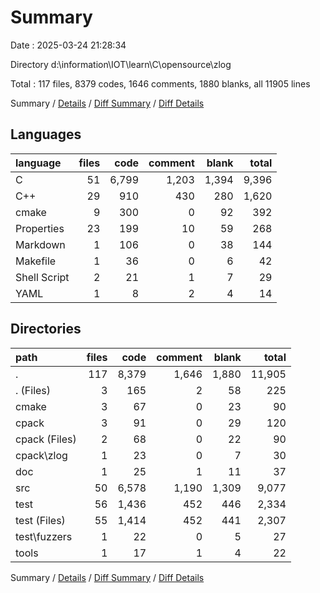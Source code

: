 # Summary

Date : 2025-03-24 21:28:34

Directory d:\\information\\IOT\\learn\\C\\opensource\\zlog

Total : 117 files,  8379 codes, 1646 comments, 1880 blanks, all 11905 lines

Summary / [Details](details.md) / [Diff Summary](diff.md) / [Diff Details](diff-details.md)

## Languages
| language | files | code | comment | blank | total |
| :--- | ---: | ---: | ---: | ---: | ---: |
| C | 51 | 6,799 | 1,203 | 1,394 | 9,396 |
| C++ | 29 | 910 | 430 | 280 | 1,620 |
| cmake | 9 | 300 | 0 | 92 | 392 |
| Properties | 23 | 199 | 10 | 59 | 268 |
| Markdown | 1 | 106 | 0 | 38 | 144 |
| Makefile | 1 | 36 | 0 | 6 | 42 |
| Shell Script | 2 | 21 | 1 | 7 | 29 |
| YAML | 1 | 8 | 2 | 4 | 14 |

## Directories
| path | files | code | comment | blank | total |
| :--- | ---: | ---: | ---: | ---: | ---: |
| . | 117 | 8,379 | 1,646 | 1,880 | 11,905 |
| . (Files) | 3 | 165 | 2 | 58 | 225 |
| cmake | 3 | 67 | 0 | 23 | 90 |
| cpack | 3 | 91 | 0 | 29 | 120 |
| cpack (Files) | 2 | 68 | 0 | 22 | 90 |
| cpack\\zlog | 1 | 23 | 0 | 7 | 30 |
| doc | 1 | 25 | 1 | 11 | 37 |
| src | 50 | 6,578 | 1,190 | 1,309 | 9,077 |
| test | 56 | 1,436 | 452 | 446 | 2,334 |
| test (Files) | 55 | 1,414 | 452 | 441 | 2,307 |
| test\\fuzzers | 1 | 22 | 0 | 5 | 27 |
| tools | 1 | 17 | 1 | 4 | 22 |

Summary / [Details](details.md) / [Diff Summary](diff.md) / [Diff Details](diff-details.md)